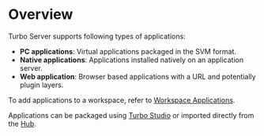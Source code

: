 # Overview

Turbo Server supports following types of applications:

- __PC applications__: Virtual applications packaged in the SVM format.
- __Native applications__: Applications installed natively on an application server.
- __Web application__: Browser based applications with a URL and potentially plugin layers.

To add applications to a workspace, refer to [Workspace Applications](/server/administration/workspaces.html#workspace-applications).

Applications can be packaged using [Turbo Studio](/studio/) or imported directly from the [Hub](/server/administration/hub.html#importing-repositories).
